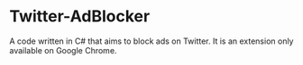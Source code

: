 # Twitter-AdBlocker
A code written in C# that aims to block ads on Twitter. It is an extension only available on Google Chrome. 
